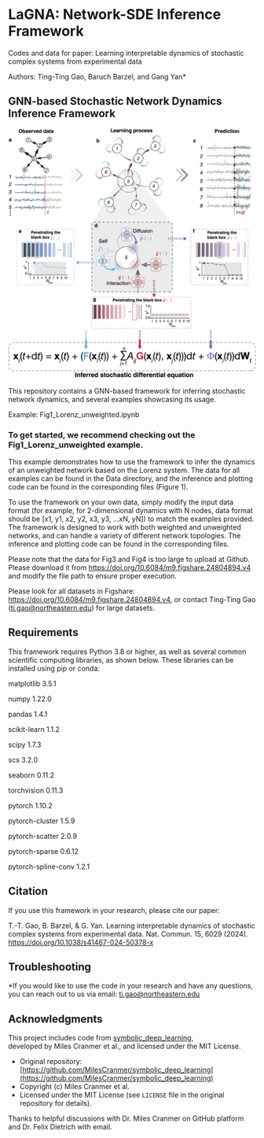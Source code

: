 # LaGNA: Network-SDE Inference Framework
Codes and data for paper: Learning interpretable dynamics of stochastic complex systems from experimental data

Authors: Ting-Ting Gao, Baruch Barzel, and Gang Yan*

## GNN-based Stochastic Network Dynamics Inference Framework

![Framework](Fig1.png)

This repository contains a GNN-based framework for inferring stochastic network dynamics, and several examples showcasing its usage. 

Example: Fig1_Lorenz_unweighted.ipynb


### To get started, we recommend checking out the Fig1_Lorenz_unweighted example. 
This example demonstrates how to use the framework to infer the dynamics of an unweighted network based on the Lorenz system. The data for all examples can be found in the Data directory, and the inference and plotting code can be found in the corresponding files (Figure 1).

To use the framework on your own data, simply modify the input data format (for example, for 2-dimensional dynamics with N nodes, data format should be [x1, y1, x2, y2, x3, y3, ...xN, yN]) to match the examples provided. The framework is designed to work with both weighted and unweighted networks, and can handle a variety of different network topologies. The inference and plotting code can be found in the corresponding files.

Please note that the data for Fig3 and Fig4 is too large to upload at Github. Please download it from https://doi.org/10.6084/m9.figshare.24804894.v4 and modify the file path to ensure proper execution.

Please look for all datasets in Figshare: https://doi.org/10.6084/m9.figshare.24804894.v4, or contact Ting-Ting Gao (ti.gao@northeastern.edu) for large datasets.

## Requirements
This framework requires Python 3.8 or higher, as well as several common scientific computing libraries, as shown below. These libraries can be installed using pip or conda:

matplotlib                3.5.1

numpy                     1.22.0

pandas                    1.4.1

scikit-learn              1.1.2

scipy                     1.7.3

scs                       3.2.0

seaborn                   0.11.2 

torchvision               0.11.3

pytorch                   1.10.2 

pytorch-cluster           1.5.9  

pytorch-scatter           2.0.9    

pytorch-sparse            0.6.12 

pytorch-spline-conv       1.2.1  

## Citation
If you use this framework in your research, please cite our paper:

T.-T. Gao, B. Barzel, & G. Yan. Learning interpretable dynamics of stochastic complex systems from experimental data. Nat. Commun. 15, 6029 (2024). https://doi.org/10.1038/s41467-024-50378-x



## Troubleshooting
*If you would like to use the code in your research and have any questions, you can reach out to us via email: ti.gao@northeastern.edu

## Acknowledgments
This project includes code from [symbolic_deep_learning](https://github.com/MilesCranmer/symbolic_deep_learning),  
developed by Miles Cranmer et al., and licensed under the MIT License.
- Original repository: [https://github.com/MilesCranmer/symbolic_deep_learning](https://github.com/MilesCranmer/symbolic_deep_learning)
- Copyright (c) Miles Cranmer et al.
- Licensed under the MIT License (see `LICENSE` file in the original repository for details).

Thanks to helpful discussions with Dr. Miles Cranmer on GitHub platform and Dr. Felix Dietrich with email.

